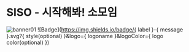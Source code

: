 # SISO - 시작해봐! 소모임
![banner01](https://user-images.githubusercontent.com/99389900/180163380-0a5a3061-0668-493a-a7d0-907c4916016b.png)
![Badge](https://img.shields.io/badge/{ label }-{ message }.svg?{ style(optional) }&logo={ logoname }&logoColor={ logo color(optional) })
